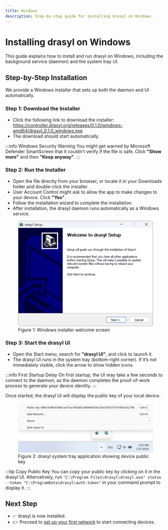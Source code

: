 ```yaml
---
title: Windows
description: Step-by-step guide for installing drasyl on Windows.
---
```


# Installing drasyl on Windows

This guide explains how to install and run drasyl on Windows, including the background service (daemon) and the system tray UI.

## Step-by-Step Installation

We provide a Windows installer that sets up both the daemon and UI automatically.

### Step 1: Download the Installer

* Click the following link to download the installer: https://controller.drasyl.org/releases/0.1.0/windows-amd64/drasyl_0.1.0_windows.exe
* The download should start automatically.

:::info Windows Security Warning
You might get warned by Microsoft Defender SmartScreen that it couldn't verify if the file is safe. Click **"Show more"** and then **"Keep anyway"**.
:::

### Step 2: Run the Installer

* Open the file directly from your browser, or locate it in your Downloads folder and double-click the installer.
* User Account Control might ask to allow the app to make changes to your device. Click **"Yes"**.
* Follow the installation wizard to complete the installation.
* After installation, the drasyl daemon runs automatically as a Windows service.

<figure>
  <img
    src="/img/windows-installer.png"
    alt="Screenshot showing the welcome screen of installer"
    style={{
      maxWidth: '550px',
      borderRadius: '8px',
      boxShadow: '0 4px 16px rgba(0, 0, 0, 0.15)',
      display: 'block',
      margin: '1rem auto'
    }}
  />
  <figcaption style={{ textAlign: 'center', marginTop: '0.5rem', color: '#666' }}>
    Figure 1: Windows installer welcome screen
  </figcaption>
</figure>

### Step 3: Start the drasyl UI

* Open the Start menu, search for **"drasyl UI"**, and click to launch it.
* The drasyl UI runs in the system tray (bottom-right corner). If it’s not immediately visible, click the arrow to show hidden icons.

:::info First Startup Delay
On first startup, the UI may take a few seconds to connect to the daemon, as the daemon completes the proof-of-work process to generate your device identity.
:::

Once started, the drasyl UI will display the public key of your local device.

<figure>
  <img
    src="/img/windows-systray.png"
    alt="drasyl system tray application showing device public key"
    style={{
      maxWidth: '600px',
      borderRadius: '8px',
      boxShadow: '0 4px 16px rgba(0, 0, 0, 0.15)',
      display: 'block',
      margin: '1rem auto'
    }}
  />
  <figcaption style={{ textAlign: 'center', marginTop: '0.5rem', color: '#666' }}>
    Figure 2: drasyl system tray application showing device public key
  </figcaption>
</figure>

:::tip Copy Public Key
You can copy your public key by clicking on it in the drasyl UI.
Alternatively, run `"C:\Program Files\drasyl\drasyl.exe" status --token "C:\ProgramData\drasyl\auth.token"` in your command prompt to display it.
:::

## Next Step

* ✅ drasyl is now installed.
* 👉 Proceed to [set up your first network](../first-network.mdx) to start connecting devices.